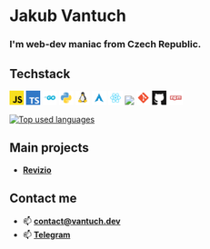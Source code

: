 # Jakub Vantuch
### I'm web-dev maniac from Czech Republic. 

## Techstack
<a title="JavaScript"><img height="25" src="https://raw.githubusercontent.com/edent/SuperTinyIcons/master/images/svg/javascript.svg"></a>
<a title="TypeScript"><img height="25" src="https://raw.githubusercontent.com/edent/SuperTinyIcons/master/images/svg/typescript.svg"></a>
<a title="TypeScript"><img height="25" src="https://raw.githubusercontent.com/edent/SuperTinyIcons/master/images/svg/go.svg"></a>
<a title="Python"><img height="25" src="https://raw.githubusercontent.com/edent/SuperTinyIcons/master/images/svg/python.svg"></a>
<a title="GNU/Linux"><img height="25" src="https://raw.githubusercontent.com/edent/SuperTinyIcons/master/images/svg/linux.svg"></a>
<a title="Arch Linux"><img height="25" src="https://raw.githubusercontent.com/edent/SuperTinyIcons/master/images/svg/arch_linux.svg"></a>
<a title="React.js"><img height="25" src="https://raw.githubusercontent.com/edent/SuperTinyIcons/master/images/svg/react.svg"></a>
<a title="Bash"><img height="25" src="https://raw.githubusercontent.com/jmnote/z-icons/master/svg/bash.svg"></a>
<a title="Git"><img height="25" src="https://raw.githubusercontent.com/edent/SuperTinyIcons/master/images/svg/git.svg"></a>
<a title="GitHub"><img height="25" src="https://raw.githubusercontent.com/edent/SuperTinyIcons/master/images/svg/github.svg"></a>
<a title="npm"><img height="25" src="https://raw.githubusercontent.com/edent/SuperTinyIcons/master/images/svg/npm.svg"></a>

[![Top used languages](https://github-readme-stats.vercel.app/api/top-langs/?username=turnixxd&layout=compact&theme=prussian)](https://github.com/anuraghazra/github-readme-stats)
<br>

## Main projects
- **[Revizio](https://revizio.app/)**

## Contact me
- :mailbox: **[contact@vantuch.dev](mailto:contact@vantuch.dev)**
- :mailbox: **[Telegram](https://t.me/turnix)**
